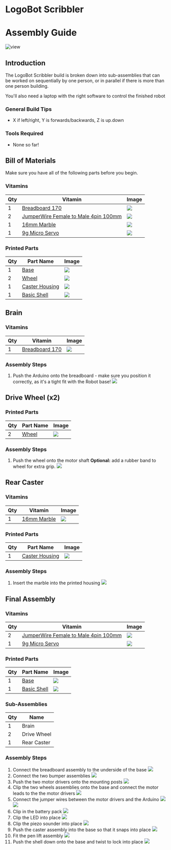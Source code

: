 # LogoBot Scribbler
# Assembly Guide

![view](../images/LogoBotScribbler_view.png)

## Introduction

The LogoBot Scribbler build is broken down into sub-assemblies that can be worked on sequentially by one person, or in parallel if there is more than one person building.

You'll also need a laptop with the right software to control the finished robot

### General Build Tips

* X if left/right, Y is forwards/backwards, Z is up.down

### Tools Required

* None so far!

## Bill of Materials

Make sure you have all of the following parts before you begin.

### Vitamins

Qty | Vitamin | Image
--- | --- | ---
1 | [Breadboard 170]() | ![](../vitamins/images/Breadboard170_view.png) | 
2 | [JumperWire Female to Male 4pin 100mm]() | ![](../vitamins/images/JumperWireFemaletoMale4pin100mm_view.png) | 
1 | [16mm Marble]() | ![](../vitamins/images/16mmMarble_view.png) | 
1 | [9g Micro Servo]() | ![](../vitamins/images/9gMicroServo_view.png) | 

### Printed Parts

Qty | Part Name | Image
--- | --- | ---
1 | [Base](../printedparts/stl/Base.stl) | ![](../printedparts/images/Base_view.png) | 
2 | [Wheel](../printedparts/stl/Wheel.stl) | ![](../printedparts/images/Wheel_view.png) | 
1 | [Caster Housing](../printedparts/stl/CasterHousing.stl) | ![](../printedparts/images/CasterHousing_view.png) | 
1 | [Basic Shell](../printedparts/stl/BasicShell.stl) | ![](../printedparts/images/BasicShell_view.png) | 


## Brain

### Vitamins

Qty | Vitamin | Image
--- | --- | ---
1 | [Breadboard 170]() | ![](../vitamins/images/Breadboard170_view.png) | 

### Assembly Steps

1. Push the Arduino onto the breadboard - make sure you position it correctly,                  as it's a tight fit with the Robot base!
![](../assemblies/images/Brain_step1_view.png)


## Drive Wheel (x2)

### Printed Parts

Qty | Part Name | Image
--- | --- | ---
2 | [Wheel](../printedparts/stl/Wheel.stl) | ![](../printedparts/images/Wheel_view.png) | 

### Assembly Steps

1. Push the wheel onto the motor shaft 
**Optional:** add a rubber band to wheel for extra grip.
![](../assemblies/images/DriveWheel_step1_view.png)


## Rear Caster

### Vitamins

Qty | Vitamin | Image
--- | --- | ---
1 | [16mm Marble]() | ![](../vitamins/images/16mmMarble_view.png) | 

### Printed Parts

Qty | Part Name | Image
--- | --- | ---
1 | [Caster Housing](../printedparts/stl/CasterHousing.stl) | ![](../printedparts/images/CasterHousing_view.png) | 

### Assembly Steps

1. Insert the marble into the printed housing
![](../assemblies/images/RearCaster_step1_view.png)


## Final Assembly

### Vitamins

Qty | Vitamin | Image
--- | --- | ---
2 | [JumperWire Female to Male 4pin 100mm]() | ![](../vitamins/images/JumperWireFemaletoMale4pin100mm_view.png) | 
1 | [9g Micro Servo]() | ![](../vitamins/images/9gMicroServo_view.png) | 

### Printed Parts

Qty | Part Name | Image
--- | --- | ---
1 | [Base](../printedparts/stl/Base.stl) | ![](../printedparts/images/Base_view.png) | 
1 | [Basic Shell](../printedparts/stl/BasicShell.stl) | ![](../printedparts/images/BasicShell_view.png) | 

### Sub-Assemblies

Qty | Name 
--- | --- 
1 | Brain
2 | Drive Wheel
1 | Rear Caster

### Assembly Steps

1. Connect the breadboard assembly to the underside of the base
![](../assemblies/images/FinalAssembly_step1_view.png)
2. Connect the two bumper assemblies
![](../assemblies/images/FinalAssembly_step2_view.png)
3. Push the two motor drivers onto the mounting posts
![](../assemblies/images/FinalAssembly_step3_view.png)
4. Clip the two wheels assemblies onto the base and                     connect the motor leads to the the motor drivers
![](../assemblies/images/FinalAssembly_step4_view.png)
5. Connect the jumper wires between the motor drivers and the Arduino
![](../assemblies/images/FinalAssembly_step5_view.png)
![](../assemblies/images/FinalAssembly_step5_plan.png)
6. Clip in the battery pack
![](../assemblies/images/FinalAssembly_step6_view.png)
7. Clip the LED into place
![](../assemblies/images/FinalAssembly_step7_view.png)
8. Clip the piezo sounder into place
![](../assemblies/images/FinalAssembly_step8_view.png)
9. Push the caster assembly into the base so that it snaps into place
![](../assemblies/images/FinalAssembly_step9_view.png)
10. Fit the pen lift assembly
![](../assemblies/images/FinalAssembly_step10_view.png)
11. Push the shell down onto the base and twist to lock into place
![](../assemblies/images/FinalAssembly_step11_view.png)



